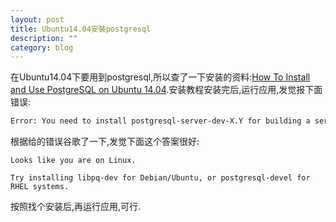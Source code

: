 ```yaml
---
layout: post
title: Ubuntu14.04安裝postgresql
description: ""
category: blog
---
```


在Ubuntu14.04下要用到postgresql,所以查了一下安装的资料:[How To Install and Use PostgreSQL on Ubuntu 14.04](https://www.digitalocean.com/community/tutorials/how-to-install-and-use-postgresql-on-ubuntu-14-04).安装教程安装完后,运行应用,发觉报下面错误:

```sh
Error: You need to install postgresql-server-dev-X.Y for building a server-side extension or libpq-dev for building a client-side application.
```

根据给的错误谷歌了一下,发觉下面这个答案很好:

```text
Looks like you are on Linux.

Try installing libpq-dev for Debian/Ubuntu, or postgresql-devel for RHEL systems.
```
按照找个安装后,再运行应用,可行.
